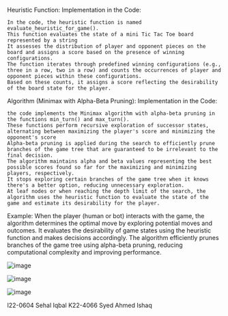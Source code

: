 Heuristic Function:
Implementation in the Code:

    In the code, the heuristic function is named evaluate_heuristic_for_game().
    This function evaluates the state of a mini Tic Tac Toe board represented by a string
    It assesses the distribution of player and opponent pieces on the board and assigns a score based on the presence of winning configurations.
    The function iterates through predefined winning configurations (e.g., three in a row, two in a row) and counts the occurrences of player and opponent pieces within these configurations.
    Based on these counts, it assigns a score reflecting the desirability of the board state for the player.

Algorithm (Minimax with Alpha-Beta Pruning):
Implementation in the Code:

    the code implements the Minimax algorithm with alpha-beta pruning in the functions min_turn() and max_turn().
    These functions perform recursive exploration of successor states, alternating between maximizing the player's score and minimizing the opponent's score 
    Alpha-beta pruning is applied during the search to efficiently prune branches of the game tree that are guaranteed to be irrelevant to the final decision.
    The algorithm maintains alpha and beta values representing the best possible scores found so far for the maximizing and minimizing players, respectively.
    It stops exploring certain branches of the game tree when it knows there's a better option, reducing unnecessary exploration.
    At leaf nodes or when reaching the depth limit of the search, the algorithm uses the heuristic function to evaluate the state of the game and estimate its desirability for the player.

Example:
    When the player (human or bot) interacts with the game, the algorithm determines the optimal move by exploring potential moves and outcomes.
    It evaluates the desirability of game states using the heuristic function and makes decisions accordingly.
    The algorithm efficiently prunes branches of the game tree using alpha-beta pruning, reducing computational complexity and improving performance.

![image](https://github.com/Sehal-22I-0604/AI_Assignment_2/assets/160497952/76c1cbcd-1cd0-42e0-81b0-d31f7cea4856)

![image](https://github.com/Sehal-22I-0604/AI_Assignment_2/assets/160497952/82335907-531e-4432-9a0d-3d9738acbf55)

![image](https://github.com/Sehal-22I-0604/AI_Assignment_2/assets/160497952/7b5a86f8-8ac9-4864-ae14-7c400997fc82)



I22-0604 Sehal Iqbal
K22-4066 Syed Ahmed Ishaq
